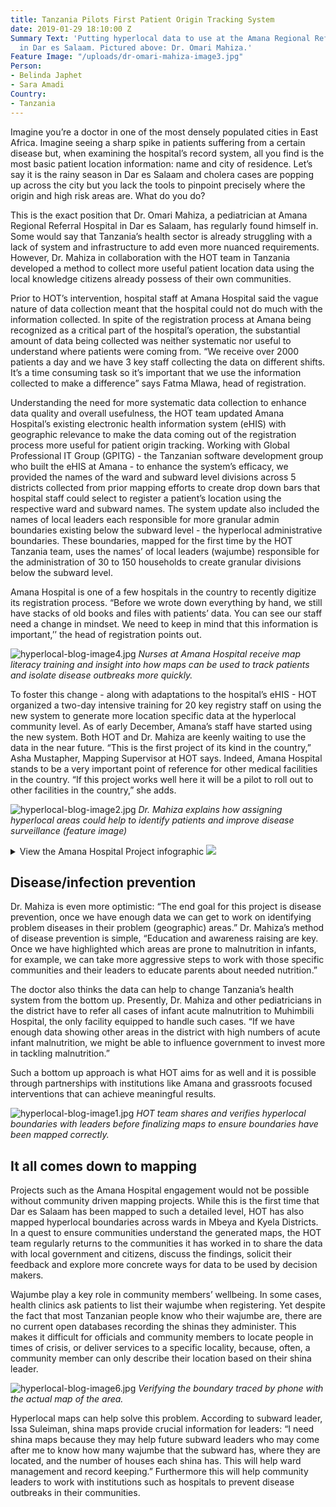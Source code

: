 ```yaml
---
title: Tanzania Pilots First Patient Origin Tracking System
date: 2019-01-29 18:10:00 Z
Summary Text: 'Putting hyperlocal data to use at the Amana Regional Referral Hospital
  in Dar es Salaam. Pictured above: Dr. Omari Mahiza.'
Feature Image: "/uploads/dr-omari-mahiza-image3.jpg"
Person:
- Belinda Japhet
- Sara Amadi
Country:
- Tanzania
---
```


Imagine you’re a doctor in one of the most densely populated cities in East Africa. Imagine seeing a sharp spike in patients suffering from a certain disease but, when examining the hospital’s record system, all you find is the most basic patient location information: name and city of residence. Let’s say it is the rainy season in Dar es Salaam and cholera cases are popping up across the city but you lack the tools to pinpoint precisely where the origin and high risk areas are. What do you do?

This is the exact position that Dr. Omari Mahiza, a pediatrician at Amana Regional Referral Hospital in Dar es Salaam, has regularly found himself in. Some would say that Tanzania’s health sector is already struggling with a lack of system and infrastructure to add even more nuanced requirements. However, Dr. Mahiza in collaboration with the HOT team in Tanzania developed a method to collect more useful patient location data using the local knowledge citizens already possess of their own communities.

Prior to HOT’s intervention, hospital staff at Amana Hospital said the vague nature of data collection meant that the hospital could not do much with the information collected. In spite of the registration process at Amana being recognized as a critical part of the hospital’s operation, the substantial amount of data being collected was neither systematic nor useful to understand where patients were coming from. “We receive over 2000 patients a day and we have 3 key staff collecting the data on different shifts. It’s a time consuming task so it’s important that we use the information collected to make a difference” says Fatma Mlawa, head of registration. 

Understanding the need for more systematic data collection to enhance data quality and overall usefulness, the HOT team updated Amana Hospital’s existing electronic health information system (eHIS) with geographic relevance to make the data coming out of the registration process more useful for patient origin tracking. Working with Global Professional IT Group (GPITG) - the Tanzanian software development group who built the eHIS at Amana - to enhance the system’s efficacy, we provided the names of the ward and subward level divisions across 5 districts collected from prior mapping efforts to create drop down bars that hospital staff could select to register a patient’s location using the respective ward and subward names. The system update also included the names of local leaders each responsible for more granular admin boundaries existing below the subward level - the hyperlocal administrative boundaries. These boundaries, mapped for the first time by the HOT Tanzania team, uses the names’ of local leaders (wajumbe) responsible for the administration of 30 to 150 households to create granular divisions below the subward level.

Amana Hospital is one of a few hospitals in the country to recently digitize its registration process. “Before we wrote down everything by hand, we still have stacks of old books and files with patients’ data. You can see our staff need a change in mindset. We need to keep in mind that this information is important,’’ the head of registration points out. 

![hyperlocal-blog-image4.jpg](/uploads/hyperlocal-blog-image4.jpg)
_Nurses at Amana Hospital receive map literacy training and insight into how maps can be used to track patients and isolate disease outbreaks more quickly._

To foster this change - along with adaptations to the hospital’s eHIS - HOT organized a two-day intensive training for 20 key registry staff  on using the new system to generate more location specific data at the hyperlocal community level. As of early December, Amana’s staff have started using the new system. Both HOT and Dr. Mahiza are keenly waiting to use the data in the near future. “This is the first project of its kind in the country,” Asha Mustapher, Mapping Supervisor at HOT says. Indeed, Amana Hospital stands to be a very important point of reference for other medical facilities in the country. “If this project works well here it will be a pilot to roll out to other facilities in the country,” she adds. 

![hyperlocal-blog-image2.jpg](/uploads/hyperlocal-blog-image2.jpg)
_Dr. Mahiza explains how assigning hyperlocal areas could help to identify patients and improve disease surveillance (feature image)_

<details>
<summary>View the Amana Hospital Project infographic
    <img src="/uploads/amana-info-top.png">
</summary>
<img src="/uploads/amana-info-bottom.png">
</details>

## Disease/infection prevention

Dr. Mahiza is even more optimistic: “The end goal for this project is disease prevention, once we have enough data we can get to work on identifying problem diseases in their problem (geographic) areas.” Dr. Mahiza’s method of disease prevention is simple, “Education and awareness raising are key. Once we have highlighted which areas are prone to malnutrition in infants, for example, we can take more aggressive steps to work with those specific communities and their leaders to educate parents about needed nutrition.”

The doctor also thinks the data can help to change Tanzania’s health system from the bottom up. Presently, Dr. Mahiza and other pediatricians in the district have to refer all cases of infant acute malnutrition to Muhimbili Hospital, the only facility equipped to handle such cases. “If we have enough data showing other areas in the district with high numbers of acute infant malnutrition, we might be able to influence government to invest more in tackling malnutrition.” 

Such a bottom up approach is what HOT aims for as well and it is possible through partnerships with institutions like Amana and grassroots focused interventions that can achieve meaningful results.

![hyperlocal-blog-image1.jpg](/uploads/hyperlocal-blog-image1.jpg)
_HOT team shares and verifies hyperlocal boundaries with leaders before finalizing maps to ensure boundaries have been mapped correctly._

## It all comes down to mapping 

Projects such as the Amana Hospital engagement would not be possible without community driven mapping projects. While this is the first time that Dar es Salaam has been mapped to such a detailed level, HOT has also mapped hyperlocal boundaries across wards in Mbeya and Kyela Districts. In a quest to ensure communities understand the generated maps, the HOT team regularly returns to the communities it has worked in to share the data with local government and citizens, discuss the findings, solicit their feedback and explore more concrete ways for data to be used by decision makers.

Wajumbe play a key role in community members’ wellbeing. In some cases, health clinics ask patients to list their wajumbe when registering. Yet despite the fact that most Tanzanian people know who their wajumbe are, there are no current open databases recording the shinas they administer. This makes it difficult for officials and community members to locate people in times of crisis, or deliver services to a specific locality, because, often, a community member can only describe their location based on their shina leader.

![hyperlocal-blog-image6.jpg](/uploads/hyperlocal-blog-image6.jpg)
_Verifying the boundary traced by phone with the actual map of the area._

Hyperlocal maps can help solve this problem. According to subward leader, Issa Suleiman, shina maps provide crucial information for leaders: “I need shina maps because they may help future subward leaders who may come after me to know how many wajumbe that the subward has, where they are located, and the number of houses each shina has. This will help ward management and record keeping.” Furthermore this will help community leaders to work with institutions such as hospitals to prevent disease outbreaks in their communities.